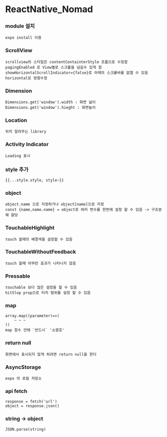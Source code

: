 # ReactNative_Nomad

### module 설치
```
expo install 이용
```

### ScrollView
```
scrollview의 스타일은 contentContainterStyle 프롭으로 수정함
pagingEnabled 로 View별로 스크롤을 넘길수 있게 함
showHorizontalScrollIndicator={false}로 아래의 스크롤바를 없앨 수 있음
horizontal로 방향수정
```

### Dimension
```
Dimensions.get('window').width : 화면 넓이
Dimensions.get('window').hieght : 화면높이
```

### Location
```
위치 알려주는 library
```

### Activity Indicator
```
Loading 표시
```

### style 추가
```
{{...style.style, style~}}
```

### object
```
object.name 으로 지정하거나 object[name]으로 지정
const {name,name.name} = object로 여러 변수를 한번에 설정 할 수 있음 -> 구조분해 할당
```

### TouchableHighlight
```
touch 할때의 배경색을 설정할 수 있음
```

### TouchableWithoutFeedback
```
touch 할때 아무런 효과가 나타나지 않음
```

### Pressable
```
touchable 보다 많은 설정을 할 수 있음
hitSlop prop으로 터치 범위를 설정 할 수 있음
```

### map
```
array.map((parameter)=>(
    ~ ~ ~
))
map 함수 안에 `반드시` '소괄호'
```

### return null
```
화면에서 표시되지 않게 하려면 return null을 한다
```

### AsyncStorage
```
expo 의 로컬 저장소
```

### api fetch
```
response = fetch('url')
object = response.json()
```

### string -> object
```
JSON.parse(string)
```
